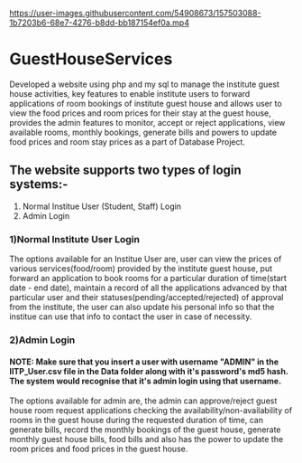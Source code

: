 

https://user-images.githubusercontent.com/54908673/157503088-1b7203b6-68e7-4276-b8dd-bb187154ef0a.mp4

# GuestHouseServices
  Developed a website using php and my sql to manage the institute guest house activities, key features to enable institute users to forward applications of room bookings of institute guest house and allows user to view the food prices and room prices for their stay at the guest house, provides the admin features to monitor, accept or reject applications, view available rooms, monthly bookings, generate bills and powers to update food prices and room stay prices as a part of Database Project.

## The website supports two types of login systems:-
  1) Normal Institue User (Student, Staff) Login
  2) Admin Login

### 1)Normal Institute User Login
  The options available for an Institue User are, user can view the prices of various services(food/room) provided by the institute guest house, put forward an application to book rooms for a particular duration of time(start date - end date), maintain a record of all the applications advanced by that particular user and their statuses(pending/accepted/rejected) of approval from the institute, the user can also update his personal info so that the institue can use that info to contact the user in case of necessity.
 
### 2)Admin Login
  #### NOTE: Make sure that you insert a user with username "ADMIN" in the IITP_User.csv file in the Data folder along with it's password's md5 hash. The system would     recognise that it's admin login using that username.
  The options available for admin are, the admin can approve/reject guest house room request applications checking the availability/non-availability of rooms in the guest house during the requested duration of time, can generate bills, record the monthly bookings of the guest house, generate monthly guest house bills, food bills and also has the power to update the room prices and food prices in the guest house.
 


